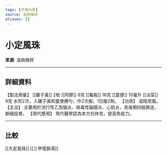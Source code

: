```yaml
---
tags: [平熄內風]
source: 溫病條辨
aliases: []
---
```


# 小定風珠

**來源**: 溫病條辨  

---

## 詳細資料
【製法用量】 [[雞子黃]] 2枚 [[阿膠]] 6克 [[龜板]] 18克 [[童便]] 10毫升 [[淡菜]] 9克
水煎2次，入雞子黃和童便攪勻，作2次服，1日服2劑。
【功效】
滋陰熄風。
【主治】
主要用於流行性乙型腦炎、病毒性腦膜炎、心肌炎，見後期四肢厥逆，脈細促者。
【現代應用】
現代醫學認為本方抗休克，提高免疫力。

---

## 比較
[[大定風珠]]
[[三甲復脈湯]]
